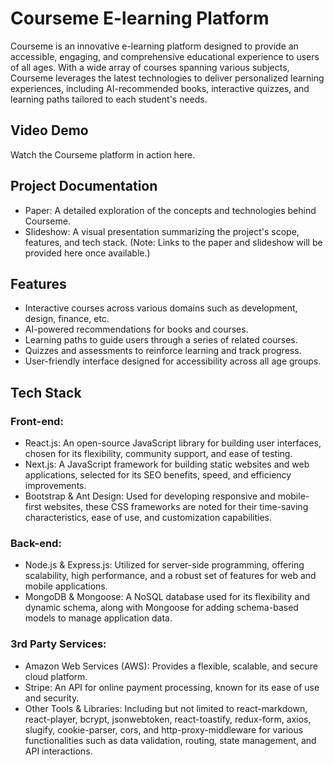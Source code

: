 # Courseme E-learning Platform

Courseme is an innovative e-learning platform designed to provide an accessible, engaging, and comprehensive educational experience to users of all ages. With a wide array of courses spanning various subjects, Courseme leverages the latest technologies to deliver personalized learning experiences, including AI-recommended books, interactive quizzes, and learning paths tailored to each student's needs.

## Video Demo
Watch the Courseme platform in action here.

## Project Documentation

- Paper: A detailed exploration of the concepts and technologies behind Courseme.
- Slideshow: A visual presentation summarizing the project's scope, features, and tech stack.
(Note: Links to the paper and slideshow will be provided here once available.)


## Features

- Interactive courses across various domains such as development, design, finance, etc.
- AI-powered recommendations for books and courses.
- Learning paths to guide users through a series of related courses.
- Quizzes and assessments to reinforce learning and track progress.
- User-friendly interface designed for accessibility across all age groups.

## Tech Stack
### Front-end:
- React.js: An open-source JavaScript library for building user interfaces, chosen for its flexibility, community support, and ease of testing.
- Next.js: A JavaScript framework for building static websites and web applications, selected for its SEO benefits, speed, and efficiency improvements.
- Bootstrap & Ant Design: Used for developing responsive and mobile-first websites, these CSS frameworks are noted for their time-saving characteristics, ease of use, and customization capabilities.

### Back-end:
- Node.js & Express.js: Utilized for server-side programming, offering scalability, high performance, and a robust set of features for web and mobile applications.
- MongoDB & Mongoose: A NoSQL database used for its flexibility and dynamic schema, along with Mongoose for adding schema-based models to manage application data.

### 3rd Party Services:
- Amazon Web Services (AWS): Provides a flexible, scalable, and secure cloud platform.
- Stripe: An API for online payment processing, known for its ease of use and security.
- Other Tools & Libraries: Including but not limited to react-markdown, react-player, bcrypt, jsonwebtoken, react-toastify, redux-form, axios, slugify, cookie-parser, cors, and http-proxy-middleware for various functionalities such as data validation, routing, state management, and API interactions.
